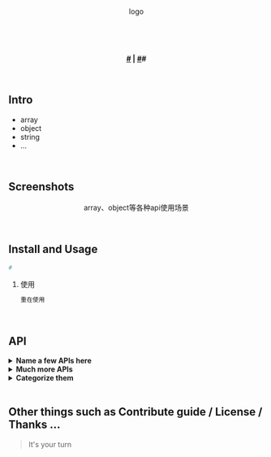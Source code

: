 <br>

<p align="center">
  logo
</p>
<br>

<p align="center">
 
</p>

<br>

<p align="center">
  <b>
    <a href="#">#</a>
    |
    <a href="#">#</a>#
  </b>
</p>

<br>

## Intro

- array
- object
- string
- ...

<br>

## Screenshots

<p align="center">
  array、object等各种api使用场景
</p>

<br>

## Install and Usage

```bash
# 
```

1. 使用

    ```bash
    重在使用
    ```

<br>

## API

<details><summary><strong>Name a few APIs here</strong></summary>
<br>

1.  **`value`**: Number  
    Component's value binded, remember end with two `Tabs` every line

2.  **`on-when`**: Function  
    **params**: func ( ...param )  
    hook function when ...

<br/>
</details>

<details><summary><strong>Much more APIs</strong></summary>
<br>

1.  **`more`**: Boolean  
    **default**: `false`  
    ...

<br/>
</details>

<details><summary><strong>Categorize them</strong></summary>
<br>

1.  **`categorize`**: Object  
    ...

<br/>
</details>

<br>

## Other things such as Contribute guide / License / Thanks ...

> It's your turn
